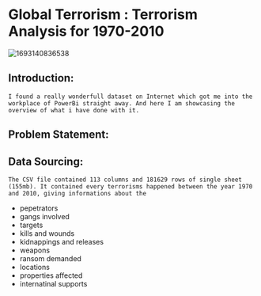 # **Global Terrorism :** Terrorism Analysis for 1970-2010
![1693140836538](https://github.com/user-attachments/assets/c4acb42d-eca8-4e8c-93ed-9e34f3161ff6)
## Introduction:
	I found a really wonderfull dataset on Internet which got me into the workplace of PowerBi straight away. And here I am showcasing the overview of what i have done with it.
## Problem Statement:

## Data Sourcing:
	The CSV file contained 113 columns and 181629 rows of single sheet (155mb). It contained every terrorisms happened between the year 1970 and 2010, giving informations about the
  
  - pepetrators
  - gangs involved
  - targets
  - kills and wounds
  - kidnappings and releases
  - weapons
  - ransom demanded
  - locations
  - properties affected
  - internatinal supports
